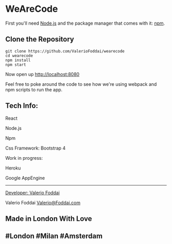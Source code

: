 # WeAreCode

First you'll need [Node.js](https://nodejs.org) and the package manager
that comes with it: [npm](https://www.npmjs.com/).

## Clone the Repository

```
git clone https://github.com/ValerioFoddai/wearecode
cd wearecode
npm install
npm start
```

Now open up [http://localhost:8080](http://localhost:8080)

Feel free to poke around the code to see how we're using webpack and npm
scripts to run the app.

## Tech Info:

React

Node.js

Npm

Css Framework: Bootstrap 4

Work in progress:

Heroku

Google AppEngine

---
[Developer: Valerio Foddai ](http:foddai.com)

Valerio Foddai   Valerio@Foddai.com

## Made in London With Love

## #London #Milan #Amsterdam

